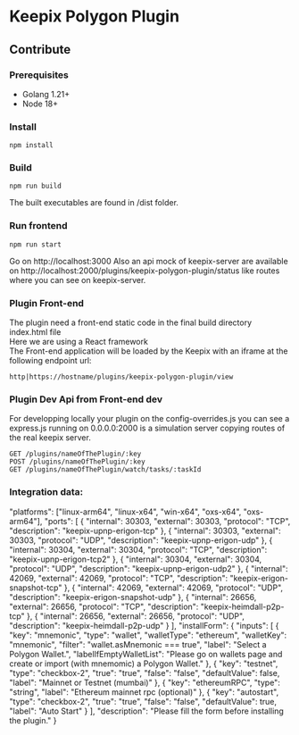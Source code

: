 # Keepix Polygon Plugin

## Contribute

### Prerequisites

- Golang 1.21+
- Node 18+

### Install

`npm install`

### Build

`npm run build`

The built executables are found in /dist folder.

### Run frontend

`npm run start`  

Go on http://localhost:3000
Also an api mock of keepix-server are available on http://localhost:2000/plugins/keepix-polygon-plugin/status like routes where you can see on keepix-server.  

### Plugin Front-end

The plugin need a front-end static code in the final build directory index.html file  
Here we are using a React framework  
The Front-end application will be loaded by the Keepix with an iframe at the following endpoint url:  
  
`http|https://hostname/plugins/keepix-polygon-plugin/view`  
  
### Plugin Dev Api from Front-end dev
  
For developping locally your plugin on the config-overrides.js you can see a  
express.js running on 0.0.0.0:2000 is a simulation server copying routes of the real keepix server.  

`GET /plugins/nameOfThePlugin/:key`  
`POST /plugins/nameOfThePlugin/:key`  
`GET /plugins/nameOfThePlugin/watch/tasks/:taskId`  

### Integration data:
"platforms": ["linux-arm64", "linux-x64", "win-x64", "oxs-x64", "oxs-arm64"],
"ports": [
{
    "internal": 30303,
    "external": 30303,
    "protocol": "TCP",
    "description": "keepix-upnp-erigon-tcp"
},
{
    "internal": 30303,
    "external": 30303,
    "protocol": "UDP",
    "description": "keepix-upnp-erigon-udp"
},
{
    "internal": 30304,
    "external": 30304,
    "protocol": "TCP",
    "description": "keepix-upnp-erigon-tcp2"
},
{
    "internal": 30304,
    "external": 30304,
    "protocol": "UDP",
    "description": "keepix-upnp-erigon-udp2"
},
{
    "internal": 42069,
    "external": 42069,
    "protocol": "TCP",
    "description": "keepix-erigon-snapshot-tcp"
},
{
    "internal": 42069,
    "external": 42069,
    "protocol": "UDP",
    "description": "keepix-erigon-snapshot-udp"
},
{
    "internal": 26656,
    "external": 26656,
    "protocol": "TCP",
    "description": "keepix-heimdall-p2p-tcp"
},
{
    "internal": 26656,
    "external": 26656,
    "protocol": "UDP",
    "description": "keepix-heimdall-p2p-udp"
}
],
"installForm": {
    "inputs": [
        {
            "key": "mnemonic",
            "type": "wallet",
            "walletType": "ethereum",
            "walletKey": "mnemonic",
            "filter": "wallet.asMnemonic === true",
            "label": "Select a Polygon Wallet.",
            "labelIfEmptyWalletList": "Please go on wallets page and create or import (with mnemomic) a Polygon Wallet."
        },
        {
            "key": "testnet",
            "type": "checkbox-2",
            "true": "true",
            "false": "false",
            "defaultValue": false,
            "label": "Mainnet or Testnet (mumbai)"
        },
        {
            "key": "ethereumRPC",
            "type": "string",
            "label": "Ethereum mainnet rpc (optional)"
        },
        {
            "key": "autostart",
            "type": "checkbox-2",
            "true": "true",
            "false": "false",
            "defaultValue": true,
            "label": "Auto Start"
        }
    ],
    "description": "Please fill the form before installing the plugin."
}